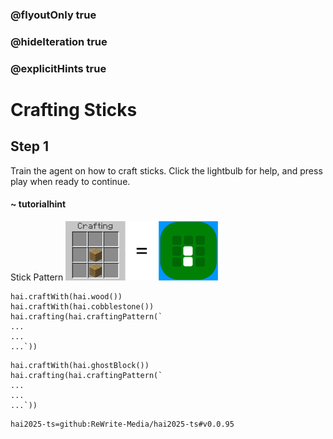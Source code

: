 ### @flyoutOnly true
### @hideIteration true
### @explicitHints true

# Crafting Sticks

## Step 1
Train the agent on how to craft sticks. Click the lightbulb for help, and press play when ready to continue.

#### ~ tutorialhint 
Stick Pattern
![Craft Stick](https://raw.githubusercontent.com/ReWrite-Media/makecode/master/blocks/hai2025/img/stick_crafting.png "Craft Stick")

```ghost
hai.craftWith(hai.wood())
hai.craftWith(hai.cobblestone())
hai.crafting(hai.craftingPattern(`
...
...
...`))
```

```template
hai.craftWith(hai.ghostBlock())
hai.crafting(hai.craftingPattern(`
...
...
...`))
```




```package
hai2025-ts=github:ReWrite-Media/hai2025-ts#v0.0.95
```
